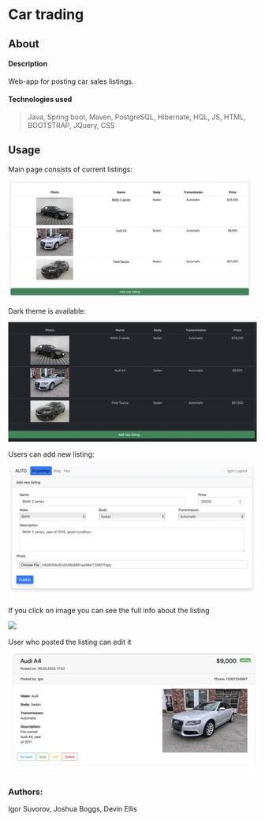 # Car trading

## About

#### Description
Web-app for posting car sales listings.

#### Technologies used
> Java, Spring boot, Maven, PostgreSQL, Hibernate, HQL, JS, HTML, BOOTSTRAP, JQuery, CSS

## Usage

Main page consists of current listings:

![](images/index.png)

Dark theme is available:

![](images/dark.png)


Users can add new listing:

![](images/addPost.png)

If you click on image you can see the full info about the listing

![](images/desc.png)

User who posted the listing can edit it

![](images/edit.png)

### Authors:
Igor Suvorov, Joshua Boggs, Devin Ellis
